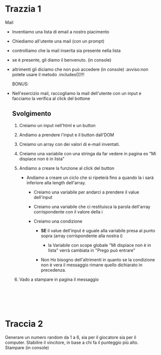 # Trazzia 1

Mail

- Inventiamo una lista di email a nostro piacimento
- Chiediamo all'utente una mail (con un prompt)
- controlliamo che la mail inserita sia presente nella lista
- se è presente, gli diamo il benvenuto. (in console)
- altrimenti gli diciamo che non può accedere (in console)
  :avviso:non potete usare il metodo .includes())!!!

  BONUS:

- Nell'esercizio mail, raccogliamo la mail dell'utente con un input e facciamo la verifica al click del bottone

  ## Svolgimento

  1. Creiamo un input nell'html e un button
  1. Andiamo a prendere l'input e il button dall'DOM
  1. Creiamo un array con dei valori di e-mail inventati.
  1. Creiamo una variabile con una stringa da far vedere in pagina es "Mi dispiace non è in lista"
  1. Andiamo a creare la funzione al click del button

     - Andiamo a creare un ciclo che si ripeterà fino a quando la i sarà inferiore alla length dell'array.

       - Creiamo una variabile per andarci a prendere il value dell'input
       - Creiamo una variabile che ci restituisca la parola dell'array corrispondente con il valore della i
       - Creiamo una condizione

         - **SE** il value dell'input è uguale alla variabile presa al punto sopra (array corrispondente alla nostra i)

           - la Variabile con scope globale "Mi dispiace non è in lista" verrà cambiata in "Prego può entrare"

         - Non Ho bisogno dell'altrimenti in quanto se la condizione non è vera il messaggio rimane quello dichiarato in precedenza.

  1. Vado a stampare in pagina il messaggio

  <br>
  <br>
  <br>
  <br>

# Traccia 2

Generare un numero random da 1 a 6, sia per il giocatore sia per il computer.
Stabilire il vincitore, in base a chi fa il punteggio più alto.
Stampare (in console)

